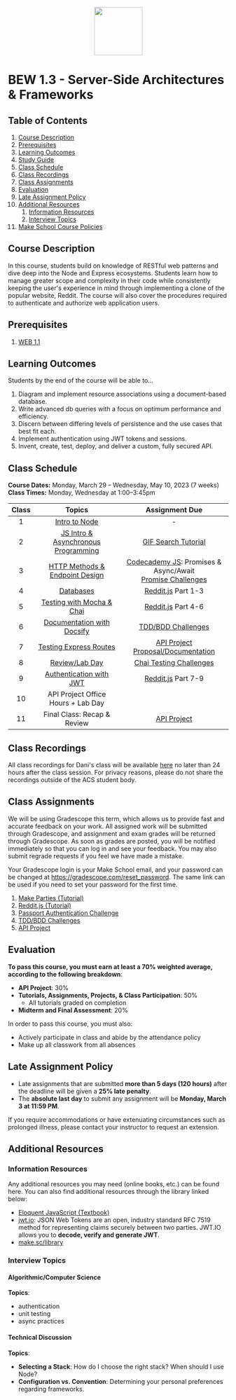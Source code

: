 <p align="center">
  <img src="node.png" height="110">
</p>

# BEW 1.3 - Server-Side Architectures & Frameworks

<!-- omit in toc -->
## Table of Contents

1. [Course Description](#course-description)
1. [Prerequisites](#prerequisites)
1. [Learning Outcomes](#learning-outcomes)
1. [Study Guide](#study-guide)
1. [Class Schedule](#class-schedule)
1. [Class Recordings](#class-recordings)
1. [Class Assignments](#class-assignments)
1. [Evaluation](#evaluation)
1. [Late Assignment Policy](#late-assignment-policy)
1. [Additional Resources](#additional-resources)
   1. [Information Resources](#information-resources)
   1. [Interview Topics](#interview-topics)
1. [Make School Course Policies](#make-school-course-policies)

## Course Description

In this course, students build on knowledge of RESTful web patterns and dive deep into the Node and Express ecosystems. Students learn how to manage greater scope and complexity in their code while consistently keeping the user's experience in mind through implementing a clone of the popular website, Reddit. The course will also cover the procedures required to authenticate and authorize web application users.

## Prerequisites

1. [WEB 1.1](http://make.sc/web1.1)

## Learning Outcomes

Students by the end of the course will be able to&hellip;

1. Diagram and implement resource associations using a document-based database.
1. Write advanced db queries with a focus on optimum performance and efficiency.
1. Discern between differing levels of persistence and the use cases that best fit each.
1. Implement authentication using JWT tokens and sessions.
1. Invent, create, test, deploy, and deliver a custom, fully secured API.

<!-- To best prepare for the final exam, review [this study guide](study-guide.md). -->

## Class Schedule

**Course Dates:** Monday, March 29 – Wednesday, May 10, 2023 (7 weeks)<br>
**Class Times:** Monday, Wednesday at 1:00–3:45pm 



| Class | Topics | Assignment Due | 
| :---: | :--------: | :--------: |
|  1 |  [Intro to Node](Lessons/01-Intro-to-Node/) | - | 
|  2 | [JS Intro & Asynchronous Programming](Lessons/02-Intro-to-JS/) | [GIF Search Tutorial] | 
|  3 |  [HTTP Methods & Endpoint Design](Lessons/03-Http-Methods/) | [Codecademy JS]: Promises & Async/Await<br>[Promise Challenges] |
|  4 |   [Databases](Lessons/04-Databases/) | [Reddit.js] Part 1-3 | 
|  5 |  [Testing with Mocha & Chai](Lessons/05-Testing-Mocha-Chai/) | [Reddit.js] Part 4-6 | 
|  6 |  [Documentation with Docsify](Lessons/08-Documentation/) | [TDD/BDD Challenges] | 
|  7 |   [Testing Express Routes](Lessons/06-Testing-Express-Routes/) | [API Project Proposal/Documentation] | 
|  8 | [Review/Lab Day](Lessons/09-Review/) | [Chai Testing Challenges] |  
|  9 |   [Authentication with JWT](Lessons/07-Authentication/) | [Reddit.js] Part 7-9 | 
| 10 |    API Project Office Hours + Lab Day | 
| 11 |   Final Class: Recap & Review | [API Project]  |  

[GIF Search Tutorial]: https://github.com/Tech-at-DU/Node-Gif-Search
[Codecademy JS]: https://www.codecademy.com/learn/introduction-to-javascript
[Promise Challenges]: https://github.com/Make-School-Labs/promises-challenges
[Reddit.js]: https://www.makeschool.com/academy/track/reddit-clone-in-node-js
[TDD/BDD Challenges]: https://github.com/make-school-labs/tdd-bdd-challenge
[Chai Testing Challenges]: https://github.com/make-school-labs/chai-testing-challenges
[JWT/Authentication Challenges]: #
[Advanced Testing Challenges]: #
[Advanced Authentication Challenges]: #
[API Project Proposal/Documentation]: https://make-school-courses.github.io/BEW-1.3-Server-Side-Architectures-and-Frameworks/#/Lessons/08-Documentation/?id=wrap-up
[API Project]: Projects/02-Custom-API-Project.md
[Midterm Assessment]: Assessments/quiz-1.md
[Final Assessment]: Assessments/quiz-2.md

## Class Recordings

All class recordings for Dani's class will be available [here](https://bit.ly/droxey-vids) no later than 24 hours after the class session. For privacy reasons, please do not share the recordings outside of the ACS student body.

## Class Assignments

We will be using Gradescope this term, which allows us to provide fast and accurate feedback on your work. All assigned work will be submitted through Gradescope, and assignment and exam grades will be returned through Gradescope. As soon as grades are posted, you will be notified immediately so that you can log in and see your feedback. You may also submit regrade requests if you feel we have made a mistake.

Your Gradescope login is your Make School email, and your password can be changed at https://gradescope.com/reset_password. The same link can be used if you need to set your password for the first time.

1. [Make Parties (Tutorial)](https://www.makeschool.com/academy/track/make-tweets)
1. [Reddit.js (Tutorial)](https://www.makeschool.com/academy/track/reddit-clone-in-node-js)
1. [Passport Authentication Challenge](https://docs.google.com/spreadsheets/d/1cItyOCe6tNv4EURFjmlOb6DdUvhV2WI7zCdoBhUyDHA/edit#gid=876739297)
1. [TDD/BDD Challenges](https://github.com/make-school-labs/tdd-bdd-challenge)
1. [API Project](https://docs.google.com/a/makeschool.com/document/d/1HVG0vkrENPRUTzHSuaI41A0sp_MUIlwYG07Q77KImCA/edit?usp=sharing)


## Evaluation

**To pass this course, you must earn at least a 70% weighted average, according to the following breakdown**:

- **API Project**: 30%
- **Tutorials, Assignments, Projects, & Class Participation**: 50%
  - All tutorials graded on completion
- **Midterm and Final Assessment**: 20%

In order to pass this course, you must also:

- Actively participate in class and abide by the attendance policy
- Make up all classwork from all absences

## Late Assignment Policy

- Late assignments that are submitted **more than 5 days (120 hours)** after the deadline will be given a **25% late penalty**.
- The **absolute last day** to submit any assignment will be **Monday, March 3 at 11:59 PM**.

If you require accommodations or have extenuating circumstances such as prolonged illness, please contact your instructor to request an extension.

## Additional Resources

### Information Resources

Any additional resources you may need (online books, etc.) can be found here. You can also find additional resources through the library linked below:

- [Eloquent JavaScript (Textbook)](https://eloquentjavascript.net/)
- [jwt.io](https://jwt.io): JSON Web Tokens are an open, industry standard RFC 7519 method for representing claims securely between two parties. JWT.IO allows you to **decode, verify and generate JWT**.
- [make.sc/library](http://make.sc/library)

### Interview Topics

#### Algorithmic/Computer Science

**Topics**:

- authentication
- unit testing
- async practices


#### Technical Discussion

**Topics**:

- **Selecting a Stack**: How do I choose the right stack? When should I use Node?
- **Configuration vs. Convention**: Determining your personal preferences regarding frameworks.
